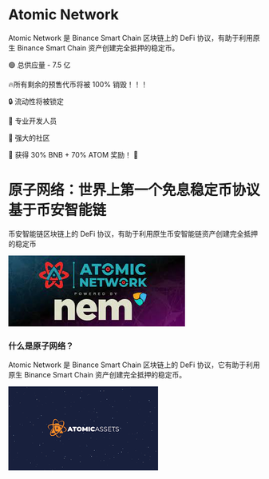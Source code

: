 # Atomic Network

<p>Atomic Network 是 Binance Smart Chain 区块链上的 DeFi 协议，有助于利用原生 Binance Smart Chain 资产创建完全抵押的稳定币。</p>
<p>🟢 总供应量 - 7.5 亿</p>
<p>🔥所有剩余的预售代币将被 100% 销毁！！！</p>
<p>🔒 流动性将被锁定</p>
<p>🚀 专业开发人员</p>
<p>🚀 强大的社区</p>
<p>💎 获得 30% BNB + 70% ATOM 奖励！ 💎</p>



# 原子网络：世界上第一个免息稳定币协议基于币安智能链

币安智能链区块链上的 DeFi 协议，有助于利用原生币安智能链资产创建完全抵押的稳定币

![下载](下载.png)

### 什么是原子网络？

Atomic Network 是 Binance Smart Chain 区块链上的 DeFi 协议，它有助于利用原生 Binance Smart Chain 资产创建完全抵押的稳定币。



![000](000.png)
